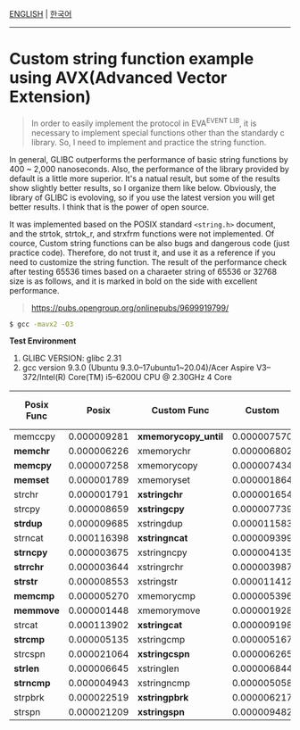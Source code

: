 [ENGLISH](README.md) |
[한국어](README.ko.md)

----

Custom string function example using AVX(Advanced Vector Extension)
===================================================================

> In order to easily implement the protocol in EVA<sup>EVENT LIB</sup>, it is necessary to implement special functions other than the standardy c library. So, I need to implement and practice the string function.

In general, GLIBC outperforms the performance of basic string functions by 400 ~ 2,000 nanoseconds. Also, the performance of the library provided by default is a little more superior. It's a natual result, but some of the results show slightly better results, so I organize them like below. Obviously, the library of GLIBC is evoloving, so if you use the latest version you will get better results. I think that is the power of open source.

It was implemented based on the POSIX standard `<string.h>` document, and the strtok, strtok_r, and strxfrm functions were not implemented. Of cource, Custom string functions can be also bugs and dangerous code (just practice code). Therefore, do not trust it, and use it as a reference if you need to customize the string function. The result of the performance check after testing 65536 times based on a charaeter string of 65536 or 32768 size is as follows, and it is marked in bold on the side with excellent performance.

> https://pubs.opengroup.org/onlinepubs/9699919799/

```sh
$ gcc -mavx2 -O3
```

__Test Environment__


1. GLIBC VERSION: glibc 2.31
2. gcc version 9.3.0 (Ubuntu 9.3.0–17ubuntu1~20.04)/Acer Aspire V3–372/Intel(R) Core(TM) i5–6200U CPU @ 2.30GHz 4 Core


| Posix Func  | Posix       | Custom Func           |  Custom     | Example Code Link |
| ----------- | ----------- | --------------------- | ----------- | ----------------- |
| memccpy     | 0.000009281 | __xmemorycopy_until__ | 0.000007570 | [code](../../../src/example/string/avx/memccpy.c) |
| __memchr__  | 0.000006226 | xmemorychr            | 0.000006802 | [code](../../../src/example/string/avx/memchr.c) |
| __memcpy__  | 0.000007258 | xmemorycopy           | 0.000007434 | [code](../../../src/example/string/avx/memcpy.c) |
| __memset__  | 0.000001789 | xmemoryset            | 0.000001864 | [code](../../../src/example/string/avx/memset.c) |
| strchr      | 0.000001791 | __xstringchr__        | 0.000001654 | [code](../../../src/example/string/avx/strchr.c) |
| strcpy      | 0.000008659 | __xstringcpy__        | 0.000007739 | [code](../../../src/example/string/avx/strcpy.c) |
| __strdup__  | 0.000009685 | xstringdup            | 0.000011583 | [code](../../../src/example/string/avx/strdup.c) |
| strncat     | 0.000116398 | __xstringncat__       | 0.000009399 | [code](../../../src/example/string/avx/strncat.c) |
| __strncpy__ | 0.000003675 | xstringncpy           | 0.000004135 | [code](../../../src/example/string/avx/strncpy.c) |
| __strrchr__ | 0.000003644 | xstringrchr           | 0.000003987 | [code](../../../src/example/string/avx/strrchr.c) |
| __strstr__  | 0.000008553 | xstringstr            | 0.000011412 | [code](../../../src/example/string/avx/strstr.c) |
| __memcmp__  | 0.000005270 | xmemorycmp            | 0.000005396 | [code](../../../src/example/string/avx/memcmp.c) |
| __memmove__ | 0.000001448 | xmemorymove           | 0.000001928 | [code](../../../src/example/string/avx/memmove.c) |
| strcat      | 0.000113902 | __xstringcat__        | 0.000009198 | [code](../../../src/example/string/avx/strcat.c) |
| __strcmp__  | 0.000005135 | xstringcmp            | 0.000005167 | [code](../../../src/example/string/avx/strcmp.c) |
| strcspn     | 0.000021064 | __xstringcspn__       | 0.000006265 | [code](../../../src/example/string/avx/strcspn.c) |
| __strlen__  | 0.000006645 | xstringlen            | 0.000006844 | [code](../../../src/example/string/avx/strlen.c) |
| __strncmp__ | 0.000004943 | xstringncmp           | 0.000005058 | [code](../../../src/example/string/avx/strncmp.c) |
| strpbrk     | 0.000022519 | __xstringpbrk__       | 0.000006217 | [code](../../../src/example/string/avx/strpbrk.c) |
| strspn      | 0.000021209 | __xstringspn__        | 0.000009482 | [code](../../../src/example/string/avx/strspn.c) |
